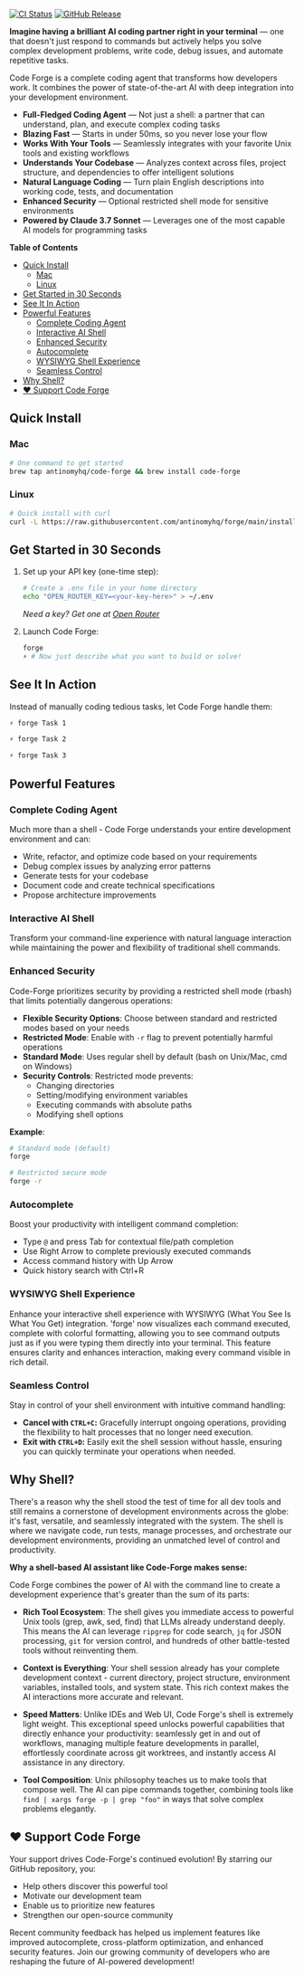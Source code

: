 [![CI Status](https://img.shields.io/github/actions/workflow/status/antinomyhq/forge/ci.yml?style=for-the-badge)](https://github.com/antinomyhq/forge/actions)
[![GitHub Release](https://img.shields.io/github/v/release/antinomyhq/forge?style=for-the-badge)](https://github.com/antinomyhq/forge/releases)

**Imagine having a brilliant AI coding partner right in your terminal** — one that doesn't just respond to commands but actively helps you solve complex development problems, write code, debug issues, and automate repetitive tasks.

Code Forge is a complete coding agent that transforms how developers work. It combines the power of state-of-the-art AI with deep integration into your development environment.

- **Full-Fledged Coding Agent** — Not just a shell: a partner that can understand, plan, and execute complex coding tasks
- **Blazing Fast** — Starts in under 50ms, so you never lose your flow
- **Works With Your Tools** — Seamlessly integrates with your favorite Unix tools and existing workflows
- **Understands Your Codebase** — Analyzes context across files, project structure, and dependencies to offer intelligent solutions
- **Natural Language Coding** — Turn plain English descriptions into working code, tests, and documentation
- **Enhanced Security** — Optional restricted shell mode for sensitive environments
- **Powered by Claude 3.7 Sonnet** — Leverages one of the most capable AI models for programming tasks

**Table of Contents**

- [Quick Install](#quick-install)
  - [Mac](#mac)
  - [Linux](#linux)
- [Get Started in 30 Seconds](#get-started-in-30-seconds)
- [See It In Action](#see-it-in-action)
- [Powerful Features](#powerful-features)
  - [Complete Coding Agent](#complete-coding-agent)
  - [Interactive AI Shell](#interactive-ai-shell)
  - [Enhanced Security](#enhanced-security)
  - [Autocomplete](#autocomplete)
  - [WYSIWYG Shell Experience](#wysiwyg-shell-experience)
  - [Seamless Control](#seamless-control)
- [Why Shell?](#why-shell)
- [❤️ Support Code Forge](#️-support-code-forge)

## Quick Install

### Mac

```bash
# One command to get started
brew tap antinomyhq/code-forge && brew install code-forge
```

### Linux

```bash
# Quick install with curl
curl -L https://raw.githubusercontent.com/antinomyhq/forge/main/install.sh | bash
```

## Get Started in 30 Seconds

1. Set up your API key (one-time step):

   ```bash
   # Create a .env file in your home directory
   echo "OPEN_ROUTER_KEY=<your-key-here>" > ~/.env
   ```

   _Need a key? Get one at [Open Router](https://openrouter.ai/)_

2. Launch Code Forge:
   ```bash
   forge
   ⚡ # Now just describe what you want to build or solve!
   ```

## See It In Action

Instead of manually coding tedious tasks, let Code Forge handle them:

```bash
⚡ forge Task 1
```

<!-- <Video here> -->

```bash
⚡ forge Task 2
```

<!-- <Video here> -->

```bash
⚡ forge Task 3
```

<!-- <Video here> -->

## Powerful Features

### Complete Coding Agent

Much more than a shell - Code Forge understands your entire development environment and can:

- Write, refactor, and optimize code based on your requirements
- Debug complex issues by analyzing error patterns
- Generate tests for your codebase
- Document code and create technical specifications
- Propose architecture improvements

### Interactive AI Shell

Transform your command-line experience with natural language interaction while maintaining the power and flexibility of traditional shell commands.

### Enhanced Security

Code-Forge prioritizes security by providing a restricted shell mode (rbash) that limits potentially dangerous operations:

- **Flexible Security Options**: Choose between standard and restricted modes based on your needs
- **Restricted Mode**: Enable with `-r` flag to prevent potentially harmful operations
- **Standard Mode**: Uses regular shell by default (bash on Unix/Mac, cmd on Windows)
- **Security Controls**: Restricted mode prevents:
  - Changing directories
  - Setting/modifying environment variables
  - Executing commands with absolute paths
  - Modifying shell options

**Example**:

```bash
# Standard mode (default)
forge

# Restricted secure mode
forge -r
```

### Autocomplete

Boost your productivity with intelligent command completion:

- Type `@` and press Tab for contextual file/path completion
- Use Right Arrow to complete previously executed commands
- Access command history with Up Arrow
- Quick history search with Ctrl+R

### WYSIWYG Shell Experience

Enhance your interactive shell experience with WYSIWYG (What You See Is What You Get) integration. 'forge' now visualizes each command executed, complete with colorful formatting, allowing you to see command outputs just as if you were typing them directly into your terminal. This feature ensures clarity and enhances interaction, making every command visible in rich detail.

### Seamless Control

Stay in control of your shell environment with intuitive command handling:

- **Cancel with `CTRL+C`:** Gracefully interrupt ongoing operations, providing the flexibility to halt processes that no longer need execution.
- **Exit with `CTRL+D`:** Easily exit the shell session without hassle, ensuring you can quickly terminate your operations when needed.

## Why Shell?

There's a reason why the shell stood the test of time for all dev tools and still remains a cornerstone of development environments across the globe: it's fast, versatile, and seamlessly integrated with the system. The shell is where we navigate code, run tests, manage processes, and orchestrate our development environments, providing an unmatched level of control and productivity.

**Why a shell-based AI assistant like Code-Forge makes sense:**

Code Forge combines the power of AI with the command line to create a development experience that's greater than the sum of its parts:

- **Rich Tool Ecosystem**: The shell gives you immediate access to powerful Unix tools (grep, awk, sed, find) that LLMs already understand deeply. This means the AI can leverage `ripgrep` for code search, `jq` for JSON processing, `git` for version control, and hundreds of other battle-tested tools without reinventing them.

- **Context is Everything**: Your shell session already has your complete development context - current directory, project structure, environment variables, installed tools, and system state. This rich context makes the AI interactions more accurate and relevant.

- **Speed Matters**: Unlike IDEs and Web UI, Code Forge's shell is extremely light weight. This exceptional speed unlocks powerful capabilities that directly enhance your productivity: seamlessly get in and out of workflows, managing multiple feature developments in parallel, effortlessly coordinate across git worktrees, and instantly access AI assistance in any directory.

- **Tool Composition**: Unix philosophy teaches us to make tools that compose well. The AI can pipe commands together, combining tools like `find | xargs forge -p | grep "foo"` in ways that solve complex problems elegantly.

## ❤️ Support Code Forge

Your support drives Code-Forge's continued evolution! By starring our GitHub repository, you:

- Help others discover this powerful tool
- Motivate our development team
- Enable us to prioritize new features
- Strengthen our open-source community

Recent community feedback has helped us implement features like improved autocomplete, cross-platform optimization, and enhanced security features. Join our growing community of developers who are reshaping the future of AI-powered development!
